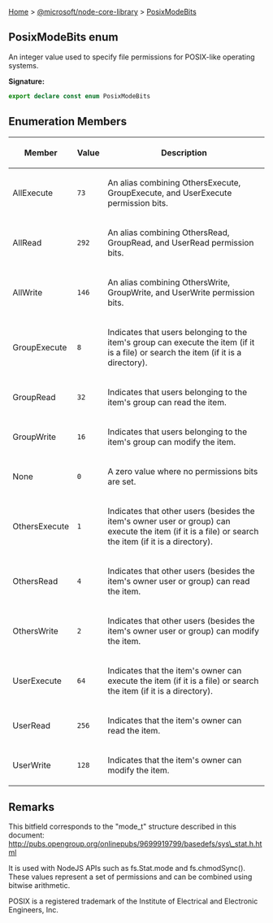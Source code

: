 [Home](./index) &gt; [@microsoft/node-core-library](./node-core-library.md) &gt; [PosixModeBits](./node-core-library.posixmodebits.md)

## PosixModeBits enum

An integer value used to specify file permissions for POSIX-like operating systems.

<b>Signature:</b>

```typescript
export declare const enum PosixModeBits 
```

## Enumeration Members

|  <p>Member</p> | <p>Value</p> | <p>Description</p> |
|  --- | --- | --- |
|  <p>AllExecute</p> | <p>`73`</p> | <p>An alias combining OthersExecute, GroupExecute, and UserExecute permission bits.</p> |
|  <p>AllRead</p> | <p>`292`</p> | <p>An alias combining OthersRead, GroupRead, and UserRead permission bits.</p> |
|  <p>AllWrite</p> | <p>`146`</p> | <p>An alias combining OthersWrite, GroupWrite, and UserWrite permission bits.</p> |
|  <p>GroupExecute</p> | <p>`8`</p> | <p>Indicates that users belonging to the item's group can execute the item (if it is a file) or search the item (if it is a directory).</p> |
|  <p>GroupRead</p> | <p>`32`</p> | <p>Indicates that users belonging to the item's group can read the item.</p> |
|  <p>GroupWrite</p> | <p>`16`</p> | <p>Indicates that users belonging to the item's group can modify the item.</p> |
|  <p>None</p> | <p>`0`</p> | <p>A zero value where no permissions bits are set.</p> |
|  <p>OthersExecute</p> | <p>`1`</p> | <p>Indicates that other users (besides the item's owner user or group) can execute the item (if it is a file) or search the item (if it is a directory).</p> |
|  <p>OthersRead</p> | <p>`4`</p> | <p>Indicates that other users (besides the item's owner user or group) can read the item.</p> |
|  <p>OthersWrite</p> | <p>`2`</p> | <p>Indicates that other users (besides the item's owner user or group) can modify the item.</p> |
|  <p>UserExecute</p> | <p>`64`</p> | <p>Indicates that the item's owner can execute the item (if it is a file) or search the item (if it is a directory).</p> |
|  <p>UserRead</p> | <p>`256`</p> | <p>Indicates that the item's owner can read the item.</p> |
|  <p>UserWrite</p> | <p>`128`</p> | <p>Indicates that the item's owner can modify the item.</p> |

## Remarks

This bitfield corresponds to the "mode\_t" structure described in this document: http://pubs.opengroup.org/onlinepubs/9699919799/basedefs/sys\_stat.h.html

It is used with NodeJS APIs such as fs.Stat.mode and fs.chmodSync(). These values represent a set of permissions and can be combined using bitwise arithmetic.

POSIX is a registered trademark of the Institute of Electrical and Electronic Engineers, Inc.

